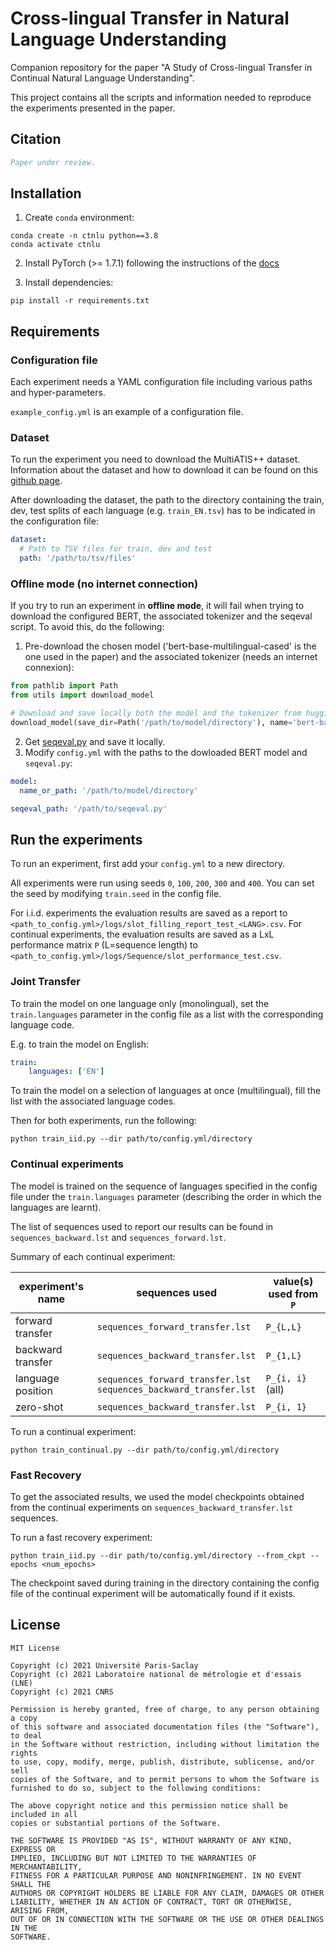 # Cross-lingual Transfer in Natural Language Understanding
Companion repository for the paper "A Study of Cross-lingual Transfer in Continual Natural Language Understanding".

This project contains all the scripts and information needed to reproduce the experiments presented in the paper.

## Citation

```bibtex
Paper under review.
```

## Installation

1) Create `conda` environment:

```shell
conda create -n ctnlu python==3.8
conda activate ctnlu
```

2) Install PyTorch (>= 1.7.1) following the instructions of the [docs](https://pytorch.org/get-started/locally/#start-locally)

3) Install dependencies:
```shell
pip install -r requirements.txt
```

## Requirements

### Configuration file

Each experiment needs a YAML configuration file including various paths and hyper-parameters.

`example_config.yml` is an example of a configuration file.

### Dataset

To run the experiment you need to download the MultiATIS++ dataset.
Information about the dataset and how to download it can be found on this [github page](https://github.com/amazon-research/multiatis).

After downloading the dataset, the path to the directory containing the train, dev, test splits of each language (e.g.
`train_EN.tsv`) has to be indicated in the configuration file:
```yaml
dataset:
  # Path to TSV files for train, dev and test
  path: '/path/to/tsv/files'
```

### Offline mode (no internet connection)

If you try to run an experiment in **offline mode**, it will fail when trying to download the 
configured BERT, the associated tokenizer and the seqeval script.
To avoid this, do the following:
1. Pre-download the chosen model ('bert-base-multilingual-cased' is the one used in the paper) and the associated tokenizer (needs an internet connexion):
```python
from pathlib import Path
from utils import download_model

# Download and save locally both the model and the tokenizer from huggingface.co
download_model(save_dir=Path('/path/to/model/directory'), name='bert-base-multilingual-cased')
```
2. Get [seqeval.py](https://github.com/huggingface/datasets/blob/master/metrics/seqeval/seqeval.py) and save it locally. 
3. Modify `config.yml` with the paths to the dowloaded BERT model and `seqeval.py`:
```yaml
model:
  name_or_path: '/path/to/model/directory'

seqeval_path: '/path/to/seqeval.py'
```


## Run the experiments

To run an experiment, first add your `config.yml` to a new directory.

All experiments were run using seeds `0`, `100`, `200`, `300` and `400`.
You can set the seed by modifying `train.seed` in the config file.

For i.i.d. experiments the evaluation results are saved as a report to 
`<path_to_config.yml>/logs/slot_filling_report_test_<LANG>.csv`.
For continual experiments, the evaluation results are saved as a LxL performance matrix `P` (L=sequence length) to
`<path_to_config.yml>/logs/Sequence/slot_performance_test.csv`.

### Joint Transfer

To train the model on one language only (monolingual), set the `train.languages` parameter in the config file as a list
with the corresponding language code.

E.g. to train the model on English:
```yaml
train:
    languages: ['EN']
```

To train the model on a selection of languages at once (multilingual), fill the list with the associated language codes.

Then for both experiments, run the following:
```shell script
python train_iid.py --dir path/to/config.yml/directory
```

### Continual experiments

The model is trained on the sequence of languages specified in the config file under the `train.languages` parameter 
(describing the order in which the languages are learnt).

The list of sequences used to report our results can be found in `sequences_backward.lst` and 
`sequences_forward.lst`.

Summary of each continual experiment:

| experiment's name | sequences used                                                          | value(s) used from `P` |
| ----------------- | ----------------------------------------------------------------------- | ---------------------- |
| forward transfer  | `sequences_forward_transfer.lst`                                        | `P_{L,L}`              |
| backward transfer | `sequences_backward_transfer.lst`                                       | `P_{1,L}`              |
| language position | `sequences_forward_transfer.lst`<br />`sequences_backward_transfer.lst` | `P_{i, i}` (all)       |
| zero-shot         | `sequences_backward_transfer.lst`                                       | `P_{i, 1}`             |

To run a continual experiment:
```shell script
python train_continual.py --dir path/to/config.yml/directory
```


### Fast Recovery

To get the associated results, we used the model checkpoints obtained from the continual experiments on 
`sequences_backward_transfer.lst` sequences.

To run a fast recovery experiment:
```shell script
python train_iid.py --dir path/to/config.yml/directory --from_ckpt --epochs <num_epochs>
```

The checkpoint saved during training in the directory containing the config file of the continual experiment will be 
automatically found if it exists.


## License

```
MIT License

Copyright (c) 2021 Université Paris-Saclay
Copyright (c) 2021 Laboratoire national de métrologie et d'essais (LNE)
Copyright (c) 2021 CNRS

Permission is hereby granted, free of charge, to any person obtaining a copy
of this software and associated documentation files (the "Software"), to deal
in the Software without restriction, including without limitation the rights
to use, copy, modify, merge, publish, distribute, sublicense, and/or sell
copies of the Software, and to permit persons to whom the Software is
furnished to do so, subject to the following conditions:

The above copyright notice and this permission notice shall be included in all
copies or substantial portions of the Software.

THE SOFTWARE IS PROVIDED "AS IS", WITHOUT WARRANTY OF ANY KIND, EXPRESS OR
IMPLIED, INCLUDING BUT NOT LIMITED TO THE WARRANTIES OF MERCHANTABILITY,
FITNESS FOR A PARTICULAR PURPOSE AND NONINFRINGEMENT. IN NO EVENT SHALL THE
AUTHORS OR COPYRIGHT HOLDERS BE LIABLE FOR ANY CLAIM, DAMAGES OR OTHER
LIABILITY, WHETHER IN AN ACTION OF CONTRACT, TORT OR OTHERWISE, ARISING FROM,
OUT OF OR IN CONNECTION WITH THE SOFTWARE OR THE USE OR OTHER DEALINGS IN THE
SOFTWARE.
```